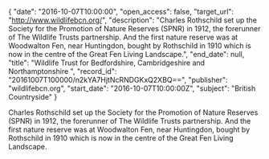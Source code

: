 {
  "date": "2016-10-07T10:00:00", 
  "open_access": false, 
  "target_url": "http://www.wildlifebcn.org/", 
  "description": "Charles Rothschild set up the Society for the Promotion of Nature Reserves (SPNR) in 1912, the forerunner of The Wildlife Trusts partnership. And the first nature reserve was at Woodwalton Fen, near Huntingdon, bought by Rothschild in 1910 which is now in the centre of the Great Fen Living Landscape.", 
  "end_date": null, 
  "title": "Wildlife Trust for Bedfordshire, Cambridgeshire and Northamptonshire ", 
  "record_id": "20161007T100000/n2kYA7HjtNcRNDGKxQ2XBQ==", 
  "publisher": "wildlifebcn.org", 
  "start_date": "2016-10-07T10:00:00Z", 
  "subject": "British Countryside"
}

Charles Rothschild set up the Society for the Promotion of Nature Reserves (SPNR) in 1912, the forerunner of The Wildlife Trusts partnership. And the first nature reserve was at Woodwalton Fen, near Huntingdon, bought by Rothschild in 1910 which is now in the centre of the Great Fen Living Landscape.